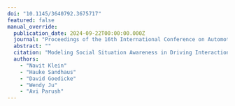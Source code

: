```yaml
---
doi: "10.1145/3640792.3675717"
featured: false
manual_override:
  publication_date: 2024-09-22T00:00:00.000Z
  journal: "Proceedings of the 16th International Conference on Automotive User Interfaces and Interactive Vehicular Applications"
  abstract: ""
  citation: "Modeling Social Situation Awareness in Driving Interactions (2024)"
  authors:
    - "Navit Klein"
    - "Hauke Sandhaus"
    - "David Goedicke"
    - "Wendy Ju"
    - "Avi Parush"
---
```


<!-- You can add additional content about this publication here if needed -->
